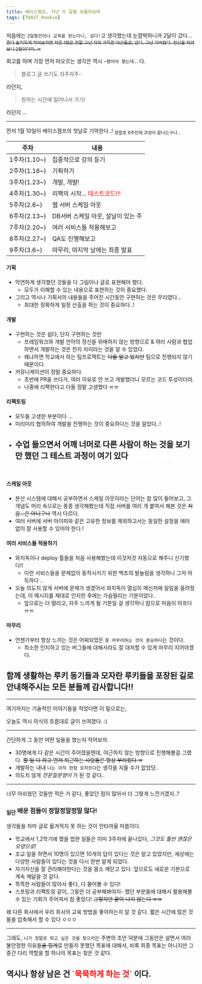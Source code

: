 ```yaml
---
title: 베이스캠프, 지난 두 달을 되돌아보며
tags: [TOAST_Rookie]
---
```


처음에는 `2달동안이나 교육을 받는다니, 길다!`고 생각했는데 눈깜박하니까 2달이 갔다...
~~<sub>좀더 솔직하게 적어보자면 처음 1월은 정말 그냥 자의 가득한 야근들로, 갔다, 그냥 가버렸다. 정신을 차려보니 2월이더라..ㅠ </sub>~~

회고를 하며 가장 먼저 떠오르는 생각은 역시 `~했어야 했는데..`다.

> 블로그 글 쓰기도 자주자주-

라던지,

> 원하는 시간에 일어나서 가기!

라던지 ...

------
먼저 1월 10일이 베이스캠프의 첫날로 기억한다..!
<sub>정말로 9주만에 과정이 끝나는구나...</sub>

주차 | 내용 |
----|-----|
1주차(1.10~)| 집중적으로 강의 듣기
2주차(1.16~)| 기획하기
3주차(1.23~)| 개발, 개발!
4주차(1.30~)| 리팩의 시작... <span style="color:red;">테스트코드!!!</span>
5주차(2.6~)| 웹 서버 스케일 아웃
6주차(2.13~)| DB서버 스케일 아웃, 설날이 있는 주
7주차(2.20~)| 여러 서비스들 적용해보고
8주차(2.27~)| QA도 진행해보고
9주차(3.6~)| 마무리, 마지막 날에는 최종 발표

#### 기획
- 막연하게 생각했던 것들을 다 그림이나 글로 표현해야 했다.
  - 모두가 이해할 수 있는 내용으로 표현하는 것이 중요했다.
- 그리고 역시나 기획서의 내용들을 주어진 시간동안 구현하는 것은 무리였다...
  - 최대한 정확하게 일정 산출을 하는 것이 중요하다..!

#### 개발
- 구현하는 것은 쉽다, 단지 구현하는 것만
  - 프레임워크와 개발 언어의 정신을 위배하지 않는 방향으로 & 여러 사람과 협업하면서 개발하는 것은 천지 차이라는 것을 알 수 있었다.
  - 왜냐하면 학교에서 하는 팀프로젝트는 ~~다들 알고 있지만~~ 팀으로 진행되지 않기 때문이다.
- 커뮤니케이션이 정말 중요하다.
  - 초반에 PR을 쓰다가, 여러 이유로 안 쓰고 개발했더니 모르는 코드 투성이더라.
  - 나중에 리팩한다고 다들 정말 고생했다 ㅠㅠ

#### 리팩토링
- 모두들 고생한 부분이다 ...
- 미리미리 협의하여 개발을 진행하는 것이 중요하다는 것을 알았다..!
- 수업 들으면서 어깨 너머로 다른 사람이 하는 것을 보기만 했던 그 테스트 과정이 여기 있다
  <span style="color:white;">어떻게 이걸 깜박했을까...</span>
  -


#### 스케일 아웃
- 분산 시스템에 대해서 공부하면서 스케일 아웃이라는 단어는 참 많이 들어보고, 그 개념도 머리 속으로는 종종 생각해봤는데 직접 서버를 여러 개 붙여서 해본 것은 ~~처음...은 아니구나~~ 역시 다르다.
- 여러 서버에 서버 아이피와 같은 고유한 정보를 제외하고서는 동일한 설정을 에러 없이 잘 사용할 수 있어야 한다.!

#### 여러 서비스들 적용하기
- 와치독이나 deploy 툴들을 처음 사용해봤는데 이것저것 자동으로 해주니 신기했다!!
  - 이런 서비스들을 문제없이 동작시키기 위한 백조의 발놀림을 생각하니 그저 아득하다 ..
- 오늘 의도치 않게 서버에 문제가 생겼어서 와치독이 열심히 메신저에 알림을 울려줬는데, 이 메시지를 제대로 인지한 후에는 가슴떨리는 기분이었다..
  - 앞으로는 더 떨리고, 자주 느끼게 될 기분일 걸 생각하니 참으로 마음이 아프다 ㅠㅠ

#### 마무리
- 언젠가부터 항상 느끼는 것은 어찌되었든 `잘 마무리하는 것이 중요하다`는 것이다.
  - 최소한 인지하고 있는 버그들에 대해서라도 잘 대처할 수 있게 마무리 지어야겠다.



## 함께 생활하는 루키 동기들과 모자란 루키들을 포장된 길로 안내해주시는 모든 분들께 감사합니다!!


------
여기까지는 기술적인 이야기들을 적었다면 이 밑으로는,

오늘도 역시 의식의 흐름대로 글이 쓰여졌다. :)

------

간단하게 그 동안 어떤 일들을 했는지 적어보자.


- 30명에게 다 같은 시간이 주어졌을텐데, 야근하지 않는 방향으로 진행해볼걸 그랬다. ~~할 일 다 하고 먼저 퇴근하는 사람들은 항상 부러웠다 ㅠ~~
- 개발하는 내내 `나는 아직 한참 모자르다`는 생각을 지울 수가 없었당..
- 의도치 않게 *전문질문쟁이* 가 된 것 같다..

------

너무 아쉬웠던 것들만 적은 거 같다, 좋았던 점이 많아서 더 그렇게 느낀거겠지..?

<h3><sub>일단</sub> 배운 점들이 정말정말정말 많다!</h3>
생각들을 차마 글로 옮겨적지 못 하는 것이 안타까울 따름이다.

- 학교에서 1,2학기에 했을 법한 일들은 이미 3주차에 끝나있다, *그것도 훨씬 괜찮은 모양으로!*
- 조교 일을 하면서 10명이 있으면 10개의 답이 있다는 것은 알고 있었지만, 세상에는 다양한 사람들이 있다는 것을 다시 한번 알게 되었다.
- 자기자신을 잘 관리해야한다는 것을 몸소 깨닫고 있다. 앞으로도 새로운 기분으로 계속 깨달을 것 같다.
- 똑똑한 사람들이 많아서 좋다, 다 물어볼 수 있다!
- 스프링과 리팩토링 같이, 그동안 더 공부해봐야지- 했던 부분들에 대해서 활용해볼 수 있는 기회가 주어져서 참 좋았다! ~~그렇지만 끝이 나지 않는다 ㅠㅠ~~


왜 다른 회사에서 우리 회사의 교육 방법을 좋아하는지 알 것 같다.
짧은 시간에 많은 것들을 압축해서 할 수 있다 ㅇㅇㅇ


------

그래도, `니가 정말로 하고 싶은 것을 찾으라`는 주변의 조언 덕분에 그동안은 살면서 여러 불안정한 이유들~~을 핑계~~로 만들지 못했던 목표에 대해서, 비록 최종 목표는 아니지만 그 중간 다리 역할을 할 하나의 목표는 찾은 것 같다.

<h2>역시나 항상 남은 건 <span style="color:red;">`묵묵하게 하는 것`</span> 이다. </h2>
